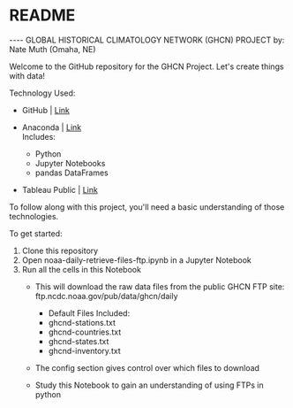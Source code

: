 # README
---- GLOBAL HISTORICAL CLIMATOLOGY NETWORK (GHCN) PROJECT
by: Nate Muth (Omaha, NE)

Welcome to the GitHub repository for the GHCN Project. Let's create things with data!

Technology Used:
- GitHub | <a href="https://desktop.github.com/">Link</a>
- Anaconda | <a href="https://conda.io/docs/download.html">Link</a><br>
    Includes:
    - Python
    - Jupyter Notebooks
    - pandas DataFrames
    
- Tableau Public | <a href="https://public.tableau.com/en-us/s/">Link</a>

To follow along with this project, you'll need a basic understanding of those technologies.

To get started:
1. Clone this repository
2. Open noaa-daily-retrieve-files-ftp.ipynb in a Jupyter Notebook
3. Run all the cells in this Notebook
    - This will download the raw data files from the public GHCN FTP site: ftp.ncdc.noaa.gov/pub/data/ghcn/daily
        - Default Files Included:
        - ghcnd-stations.txt
        - ghcnd-countries.txt
        - ghcnd-states.txt
        - ghcnd-inventory.txt
        
    - The config section gives control over which files to download
    - Study this Notebook to gain an understanding of using FTPs in python